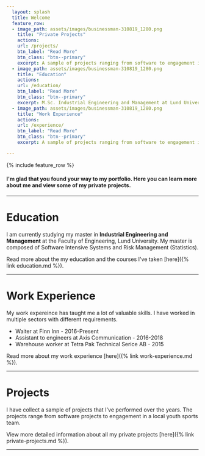 ```yaml
---
  layout: splash
  title: Welcome
  feature_row:
  - image_path: assets/images/businessman-310819_1280.png
    title: "Private Projects"
    actions:
    url: /projects/
    btn_label: "Read More"
    btn_class: "btn--primary"
    excerpt: A sample of projects ranging from software to engagement in a local youth sports team.
  - image_path: assets/images/businessman-310819_1280.png
    title: "Education"
    actions:
    url: /education/
    btn_label: "Read More"
    btn_class: "btn--primary"
    excerpt: M.Sc. Industrial Engineering and Management at Lund University. Focus on mathematics and software development. 
  - image_path: assets/images/businessman-310819_1280.png
    title: "Work Experience"
    actions:
    url: /experience/
    btn_label: "Read More"
    btn_class: "btn--primary"
    excerpt: A sample of projects ranging from software to engagement in a local youth sports team.

---
```


{% include feature_row %}
#### I'm glad that you found your way to my portfolio. Here you can learn more about me and view some of my private projects.
--- 
# Education
I am currently studying my master in **Industrial Engineering and Management** at the Faculty of Engineering, Lund University. My master is composed of Software Intensive Systems and Risk Management (Statistics).

Read more about the my education and the courses I've taken [here]({% link education.md %}). 

---

# Work Experience 
My work expereince has taught me a lot of valuable skills. I have worked in multiple sectors with different requirements.
- Waiter at Finn Inn - 2016-Present
- Assistant to engineers at Axis Communication - 2016-2018
- Warehouse worker at Tetra Pak Technical Serice AB - 2015

Read more about my work experience [here]({% link work-experience.md %}). 

---

#  Projects
I have collect a sample of projects that I've performed over the years. The projects range from software projects to engagement in a local youth sports team.

View more detailed information about all my private projects [here]({% link private-projects.md %}). 

--- 
